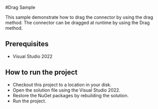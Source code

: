 #Drag Sample

This sample demonstrate how to drag the connector by using the drag method. The connector can be dragged at runtime by using the Drag method.


## Prerequisites

* Visual Studio 2022

## How to run the project

* Checkout this project to a location in your disk.
* Open the solution file using the Visual Studio 2022.
* Restore the NuGet packages by rebuilding the solution.
* Run the project.

